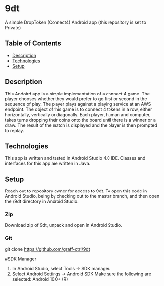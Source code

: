 # 9dt
A simple DropToken (Connect4) Android app (this repository is set to Private)

## Table of Contents
* [Description](#description)
* [Technologies](#technologies)
* [Setup](##setup)
## Description

This Andoird app is a simple implementation of a connect 4 game. The player chooses whether they would prefer to go first or second in the sequence of play. The player plays against a playing service at an AWS endpoint. The object of this game is to connect 4 tokens in a row, either horizontally, vertically or diagonally. Each player, human and computer, takes turns dropping their coins onto the board until there is a winner or a draw. The result of the match is displayed and the player is then prompted to replay. 

## Technologies

This app is written and tested in Android Studio 4.0 IDE. Classes and interfaces for this app are written in Java. 

## Setup

Reach out to repository owner for access to 9dt. To open this code in Android Studio, being by checking out to the master branch, and then open the /9dt directory in Android Studio. 

### Zip
Download zip of 9dt, unpack and open in Android Studio.

### Git
git clone https://github.com/graff-ctrl/9dt

#SDK Manager
1. In Android Studio, select Tools -> SDK manager. 
2. Select Android Settings -> Android SDK
Make sure the following are selected: 
Android 10.0+ (R)


